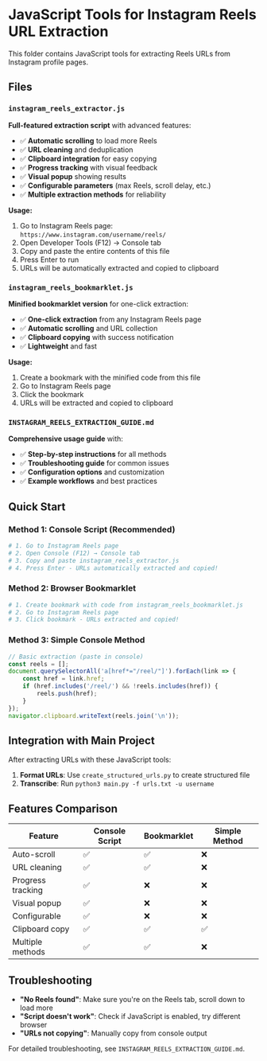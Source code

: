 # JavaScript Tools for Instagram Reels URL Extraction

This folder contains JavaScript tools for extracting Reels URLs from Instagram profile pages.

## Files

### `instagram_reels_extractor.js`
**Full-featured extraction script** with advanced features:
- ✅ **Automatic scrolling** to load more Reels
- ✅ **URL cleaning** and deduplication
- ✅ **Clipboard integration** for easy copying
- ✅ **Progress tracking** with visual feedback
- ✅ **Visual popup** showing results
- ✅ **Configurable parameters** (max Reels, scroll delay, etc.)
- ✅ **Multiple extraction methods** for reliability

**Usage:**
1. Go to Instagram Reels page: `https://www.instagram.com/username/reels/`
2. Open Developer Tools (F12) → Console tab
3. Copy and paste the entire contents of this file
4. Press Enter to run
5. URLs will be automatically extracted and copied to clipboard

### `instagram_reels_bookmarklet.js`
**Minified bookmarklet version** for one-click extraction:
- ✅ **One-click extraction** from any Instagram Reels page
- ✅ **Automatic scrolling** and URL collection
- ✅ **Clipboard copying** with success notification
- ✅ **Lightweight** and fast

**Usage:**
1. Create a bookmark with the minified code from this file
2. Go to Instagram Reels page
3. Click the bookmark
4. URLs will be extracted and copied to clipboard

### `INSTAGRAM_REELS_EXTRACTION_GUIDE.md`
**Comprehensive usage guide** with:
- ✅ **Step-by-step instructions** for all methods
- ✅ **Troubleshooting guide** for common issues
- ✅ **Configuration options** and customization
- ✅ **Example workflows** and best practices

## Quick Start

### Method 1: Console Script (Recommended)
```bash
# 1. Go to Instagram Reels page
# 2. Open Console (F12) → Console tab
# 3. Copy and paste instagram_reels_extractor.js
# 4. Press Enter - URLs automatically extracted and copied!
```

### Method 2: Browser Bookmarklet
```bash
# 1. Create bookmark with code from instagram_reels_bookmarklet.js
# 2. Go to Instagram Reels page
# 3. Click bookmark - URLs extracted and copied!
```

### Method 3: Simple Console Method
```javascript
// Basic extraction (paste in console)
const reels = [];
document.querySelectorAll('a[href*="/reel/"]').forEach(link => {
    const href = link.href;
    if (href.includes('/reel/') && !reels.includes(href)) {
        reels.push(href);
    }
});
navigator.clipboard.writeText(reels.join('\n'));
```

## Integration with Main Project

After extracting URLs with these JavaScript tools:

1. **Format URLs**: Use `create_structured_urls.py` to create structured file
2. **Transcribe**: Run `python3 main.py -f urls.txt -u username`

## Features Comparison

| Feature | Console Script | Bookmarklet | Simple Method |
|---------|---------------|-------------|---------------|
| Auto-scroll | ✅ | ✅ | ❌ |
| URL cleaning | ✅ | ✅ | ❌ |
| Progress tracking | ✅ | ❌ | ❌ |
| Visual popup | ✅ | ❌ | ❌ |
| Configurable | ✅ | ❌ | ❌ |
| Clipboard copy | ✅ | ✅ | ✅ |
| Multiple methods | ✅ | ✅ | ❌ |

## Troubleshooting

- **"No Reels found"**: Make sure you're on the Reels tab, scroll down to load more
- **"Script doesn't work"**: Check if JavaScript is enabled, try different browser
- **"URLs not copying"**: Manually copy from console output

For detailed troubleshooting, see `INSTAGRAM_REELS_EXTRACTION_GUIDE.md`.
